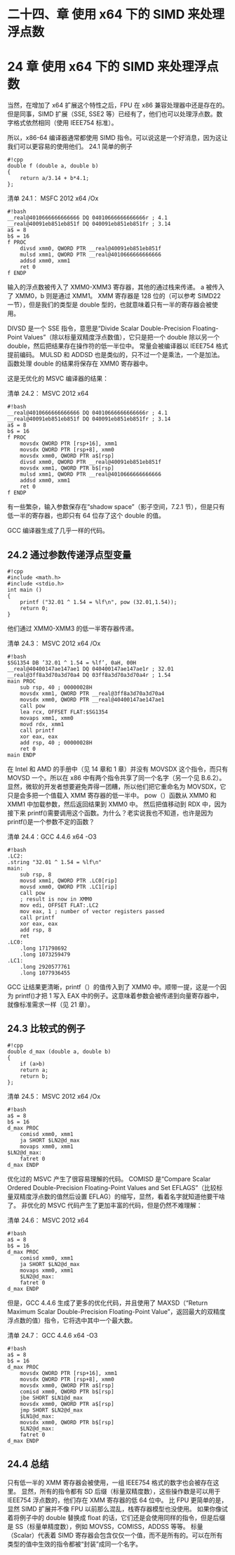 # 二十四、章 使用 x64 下的 SIMD 来处理浮点数

# 24 章 使用 x64 下的 SIMD 来处理浮点数

当然，在增加了 x64 扩展这个特性之后，FPU 在 x86 兼容处理器中还是存在的。但是同事，SIMD 扩展（SSE, SSE2 等）已经有了，他们也可以处理浮点数。数字格式依然相同（使用 IEEE754 标准）。

所以，x86-64 编译器通常都使用 SIMD 指令。可以说这是一个好消息，因为这让我们可以更容易的使用他们。 24.1 简单的例子

```
#!cpp
double f (double a, double b)
{
    return a/3.14 + b*4.1;
}; 
```

清单 24.1： MSFC 2012 x64 /Ox

```
#!bash
__real@4010666666666666 DQ 04010666666666666r ; 4.1
__real@40091eb851eb851f DQ 040091eb851eb851fr ; 3.14
a$ = 8
b$ = 16
f PROC
    divsd xmm0, QWORD PTR __real@40091eb851eb851f
    mulsd xmm1, QWORD PTR __real@4010666666666666
    addsd xmm0, xmm1
    ret 0
f ENDP 
```

输入的浮点数被传入了 XMM0-XMM3 寄存器，其他的通过栈来传递。 a 被传入了 XMM0，b 则是通过 XMM1。 XMM 寄存器是 128 位的（可以参考 SIMD22 一节），但是我们的类型是 double 型的，也就意味着只有一半的寄存器会被使用。

DIVSD 是一个 SSE 指令，意思是“Divide Scalar Double-Precision Floating-Point Values”（除以标量双精度浮点数值），它只是把一个 double 除以另一个 double，然后把结果存在操作符的低一半位中。 常量会被编译器以 IEEE754 格式提前编码。 MULSD 和 ADDSD 也是类似的，只不过一个是乘法，一个是加法。 函数处理 double 的结果将保存在 XMM0 寄存器中。

这是无优化的 MSVC 编译器的结果：

清单 24.2： MSVC 2012 x64

```
#!bash
__real@4010666666666666 DQ 04010666666666666r ; 4.1
__real@40091eb851eb851f DQ 040091eb851eb851fr ; 3.14
a$ = 8
b$ = 16
f PROC
    movsdx QWORD PTR [rsp+16], xmm1
    movsdx QWORD PTR [rsp+8], xmm0
    movsdx xmm0, QWORD PTR a$[rsp]
    divsd xmm0, QWORD PTR __real@40091eb851eb851f
    movsdx xmm1, QWORD PTR b$[rsp]
    mulsd xmm1, QWORD PTR __real@4010666666666666
    addsd xmm0, xmm1
    ret 0
f ENDP 
```

有一些繁杂，输入参数保存在“shadow space”（影子空间，7.2.1 节），但是只有低一半的寄存器，也即只有 64 位存了这个 double 的值。

GCC 编译器生成了几乎一样的代码。

## 24.2 通过参数传递浮点型变量

```
#!cpp
#include <math.h>
#include <stdio.h>
int main ()
{
    printf ("32.01 ^ 1.54 = %lf\n", pow (32.01,1.54));
    return 0;
} 
```

他们通过 XMM0-XMM3 的低一半寄存器传递。

清单 24.3： MSVC 2012 x64 /Ox

```
#!bash
$SG1354 DB ’32.01 ^ 1.54 = %lf’, 0aH, 00H
__real@40400147ae147ae1 DQ 040400147ae147ae1r ; 32.01
__real@3ff8a3d70a3d70a4 DQ 03ff8a3d70a3d70a4r ; 1.54
main PROC
    sub rsp, 40 ; 00000028H
    movsdx xmm1, QWORD PTR __real@3ff8a3d70a3d70a4
    movsdx xmm0, QWORD PTR __real@40400147ae147ae1
    call pow
    lea rcx, OFFSET FLAT:$SG1354
    movaps xmm1, xmm0
    movd rdx, xmm1
    call printf
    xor eax, eax
    add rsp, 40 ; 00000028H
    ret 0
main ENDP 
```

在 Intel 和 AMD 的手册中（见 14 章和 1 章）并没有 MOVSDX 这个指令，而只有 MOVSD 一个。所以在 x86 中有两个指令共享了同一个名字（另一个见 B.6.2）。显然，微软的开发者想要避免弄得一团糟，所以他们把它重命名为 MOVSDX，它只是会多把一个值载入 XMM 寄存器的低一半中。 pow（）函数从 XMM0 和 XMM1 中加载参数，然后返回结果到 XMM0 中。 然后把值移动到 RDX 中，因为接下来 printf()需要调用这个函数。为什么？老实说我也不知道，也许是因为 printf()是一个参数不定的函数？

清单 24.4：GCC 4.4.6 x64 -O3

```
#!bash
.LC2:
.string "32.01 ^ 1.54 = %lf\n"
main:
    sub rsp, 8
    movsd xmm1, QWORD PTR .LC0[rip]
    movsd xmm0, QWORD PTR .LC1[rip]
    call pow
    ; result is now in XMM0
    mov edi, OFFSET FLAT:.LC2
    mov eax, 1 ; number of vector registers passed
    call printf
    xor eax, eax
    add rsp, 8
    ret
.LC0:
    .long 171798692
    .long 1073259479
.LC1:
    .long 2920577761
    .long 1077936455 
```

GCC 让结果更清晰，printf（）的值传入到了 XMM0 中。顺带一提，这是一个因为 printf()才把 1 写入 EAX 中的例子。这意味着参数会被传递到向量寄存器中，就像标准需求一样（见 21 章）。

## 24.3 比较式的例子

```
#!cpp
double d_max (double a, double b)
{
    if (a>b)
    return a;
    return b;
}; 
```

清单 24.5： MSVC 2012 x64 /Ox

```
#!bash
a$ = 8
b$ = 16
d_max PROC
    comisd xmm0, xmm1
    ja SHORT $LN2@d_max
    movaps xmm0, xmm1
$LN2@d_max:
    fatret 0
d_max ENDP 
```

优化过的 MSVC 产生了很容易理解的代码。 COMISD 是“Compare Scalar Ordered Double-Precision Floating-Point Values and Set EFLAGS”（比较标量双精度浮点数的值然后设置 EFLAG）的缩写，显然，看着名字就知道他要干啥了。 非优化的 MSVC 代码产生了更加丰富的代码，但是仍然不难理解：

清单 24.6： MSVC 2012 x64

```
#!bash
a$ = 8
b$ = 16
d_max PROC
    comisd xmm0, xmm1
    ja SHORT $LN2@d_max
    movaps xmm0, xmm1
    $LN2@d_max:
    fatret 0
d_max ENDP 
```

但是，GCC 4.4.6 生成了更多的优化代码，并且使用了 MAXSD（“Return Maximum Scalar Double-Precision Floating-Point Value”，返回最大的双精度浮点数的值）指令，它将选中其中一个最大数。

清单 24.7： GCC 4.4.6 x64 -O3

```
#!bash
a$ = 8
b$ = 16
d_max PROC
    movsdx QWORD PTR [rsp+16], xmm1
    movsdx QWORD PTR [rsp+8], xmm0
    movsdx xmm0, QWORD PTR a$[rsp]
    comisd xmm0, QWORD PTR b$[rsp]
    jbe SHORT $LN1@d_max
    movsdx xmm0, QWORD PTR a$[rsp]
    jmp SHORT $LN2@d_max
    $LN1@d_max:
    movsdx xmm0, QWORD PTR b$[rsp]
    $LN2@d_max:
    fatret 0
d_max ENDP 
```

## 24.4 总结

只有低一半的 XMM 寄存器会被使用，一组 IEEE754 格式的数字也会被存在这里。 显然，所有的指令都有 SD 后缀（标量双精度数），这些操作数是可以用于 IEEE754 浮点数的，他们存在 XMM 寄存器的低 64 位中。 比 FPU 更简单的是，显然 SIMD 扩展并不像 FPU 以前那么混乱，栈寄存器模型也没使用。 如果你像试着将例子中的 double 替换成 float 的话，它们还是会使用同样的指令，但是后缀是 SS（标量单精度数），例如 MOVSS，COMISS，ADDSS 等等。 标量（Scalar）代表着 SIMD 寄存器会包含仅仅一个值，而不是所有的。可以在所有类型的值中生效的指令都被“封装”成同一个名字。